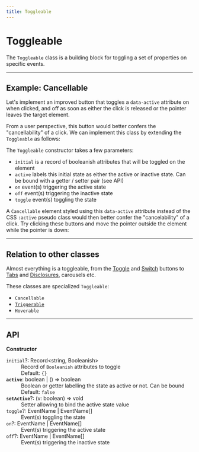 ```yaml
---
title: Toggleable
---
```


<script lang="ts">
	import Highlighter from "$components/Highlighter.svelte";
	import Demo from "$components/Demo.svelte";
</script>

# Toggleable

The `Toggleable` class is a building block for toggling a set of properties on specific events.

---

## Example: Cancellable

Let's implement an improved button that toggles a `data-active` attribute on when clicked, and off as soon as either the click is released or the pointer leaves the target element.

From a user perspective, this button would better confers the "cancellability" of a click.
We can implement this class by extending the `Toggleable` as follows:

<Highlighter file="./cancellable.svelte.ts" />

The `Toggleable` constructor takes a few parameters:
- `initial` is a record of booleanish attributes that will be toggled on the element
- `active` labels this initial state as either the active or inactive state. Can be bound with a getter / setter pair (see API)
- `on` event(s) triggering the active state
- `off` event(s) triggering the inactive state
- `toggle` event(s) toggling the state

A `Cancellable` element styled using this `data-active` attribute instead of the CSS `:active` pseudo class would then better confer the "cancelability" of a click. Try clicking these buttons and move the pointer outside the element while the pointer is down:

<Demo file="./cancellable.svelte" value="result" />

---

## Relation to other classes

Almost everything is a toggleable, from the [Toggle](/components/toggle) and [Switch](/components/switch) buttons to [Tabs](/components/tabs) and [Disclosures](/components/disclosure), carousels etc.

These classes are specialized `Toggleable`:
- `Cancellable`
- [`Triggerable`](/blocks/triggerable)
- `Hoverable`

---

## API

**Constructor**

<dl>
  <dt><code>initial</code>?: <span class="font-mono">Record&lt;string, Booleanish></span></dt>
  <dd>Record of <code>Booleanish</code> attributes to toggle</dd>
  <dd><span class="italic">Default</span>: <code>&lbrace;}</code></dd>

  <dt><code><strong>active</strong></code>: <span class="font-mono">boolean | () => boolean</span></dt>
  <dd>Boolean or getter labelling the state as active or not. Can be bound</dd>
  <dd><span class="italic">Default</span>: <code>false</code></dd>

  <dt><code><strong>setActive</strong></code>?: <span class="font-mono">(v: boolean) => void</span></dt>
  <dd>Setter allowing to bind the active state value</dd>

  <dt><code>toggle</code>?: <span class="font-mono">EventName | EventName[]</span></dt>
  <dd>Event(s) toggling the state</dd>

  <dt><code>on</code>?: <span class="font-mono">EventName | EventName[]</span></dt>
  <dd>Event(s) triggering the active state</dd>

  <dt><code>off</code>?: <span class="font-mono">EventName | EventName[]</span></dt>
  <dd>Event(s) triggering the inactive state</dd>

</dl>
